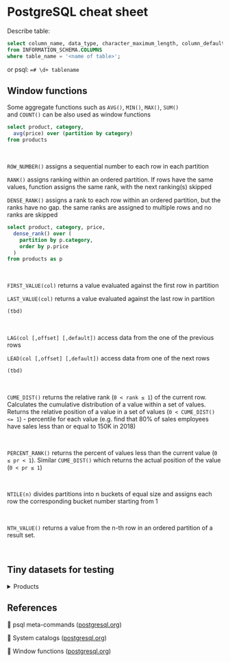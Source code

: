 # PostgreSQL cheat sheet

Describe table:

```sql
select column_name, data_type, character_maximum_length, column_default, is_nullable
from INFORMATION_SCHEMA.COLUMNS
where table_name = '<name of table>';
```

or psql: `=# \d+ tablename`

## Window functions
Some aggregate functions such as `AVG()`, `MIN()`, `MAX()`, `SUM()` and `COUNT()` can be also used as window functions

```sql
select product, category,
  avg(price) over (partition by category)
from products
```

<br/>

`ROW_NUMBER()` assigns a sequential number to each row in each partition

`RANK()` assigns ranking within an ordered partition. If rows have the same values, function assigns the same rank, with the next ranking(s) skipped

`DENSE_RANK()` assigns a rank to each row within an ordered partition, but the ranks have no gap. the same ranks are assigned to multiple rows and no ranks are skipped

```sql
select product, category, price,
  dense_rank() over (
    partition by p.category,
    order by p.price
  ) 
from products as p
```

<br/>

`FIRST_VALUE(col)` returns a value evaluated against the first row in partition

`LAST_VALUE(col)` returns a value evaluated against the last row in partition

```sql
(tbd)
```

<br/>

`LAG(col [,offset] [,default])` access data from the one of the previous rows

`LEAD(col [,offset] [,default])` access data from one of the next rows
```sql
(tbd)
```

<br/>

`CUME_DIST()` returns the relative rank (`0 < rank ≤ 1`) of the current row. Calculates the cumulative distribution of a value within a set of values. Returns the relative position of a value in a set of values (`0 < CUME_DIST() <= 1`) - percentile for each value (e.g. find that 80% of sales employees have sales less than or equal to 150K in 2018)

<br/>

`PERCENT_RANK()` returns the percent of values less than the current value (`0 ≤ pr < 1`). Similar `CUME_DIST()` which returns the actual position of the value (`0 < pr ≤ 1`)

<br/>

`NTILE(n)` divides partitions into n buckets of equal size and assigns each row the corresponding bucket number starting from 1

<br/>

`NTH_VALUE()` returns a value from the n-th row in an ordered partition of a result set.

<br/>

## Tiny datasets for testing

<details>
<summary>Products</summary>

```sql
CREATE TABLE product_groups (
	group_id serial PRIMARY KEY,
	group_name VARCHAR (255) NOT NULL
);

CREATE TABLE products (
	product_id serial PRIMARY KEY,
	product_name VARCHAR (255) NOT NULL,
	price DECIMAL (11, 2),
	group_id INT NOT NULL,
	FOREIGN KEY (group_id) REFERENCES product_groups (group_id)
);
```

```sql
INSERT INTO product_groups (group_name)
VALUES
	('Smartphone'),
	('Laptop'),
	('Tablet');

INSERT INTO products (product_name, group_id,price)
VALUES
	('Microsoft Lumia', 1, 200),
	('HTC One', 1, 400),
	('Nexus', 1, 500),
	('iPhone', 1, 900),
	('HP Elite', 2, 1200),
	('Lenovo Thinkpad', 2, 700),
	('Sony VAIO', 2, 700),
	('Dell Vostro', 2, 800),
	('iPad', 3, 700),
	('Kindle Fire', 3, 150),
	('Samsung Galaxy Tab', 3, 200);
```

</details>




## References

:link: psql meta-commands ([postgresql.org](https://www.postgresql.org/docs/current/app-psql.html#APP-PSQL-META-COMMANDS))

:link: System catalogs ([postgresql.org](https://www.postgresql.org/docs/current/catalogs.html))

:link: Window functions ([postgresql.org](https://www.postgresql.org/docs/current/tutorial-window.html))
